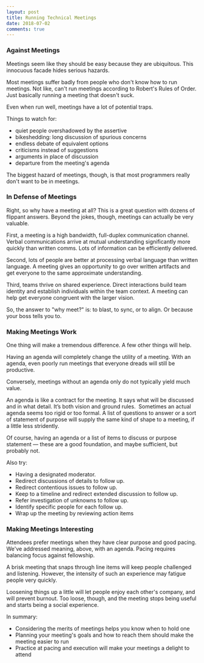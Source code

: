 ```yaml
---
layout: post
title: Running Technical Meetings
date: 2018-07-02
comments: true
---
```


### Against Meetings

Meetings seem like they should be easy because they are ubiquitous. This innocuous facade hides serious hazards. 

Most meetings suffer badly from people who don't know how to run meetings. Not like, can't run meetings according to
Robert's Rules of Order. Just basically running a meeting that doesn't suck.

Even when run well, meetings have a lot of potential traps.

Things to watch for:
* quiet people overshadowed by the assertive
* bikeshedding: long discussion of spurious concerns
* endless debate of equivalent options
* criticisms instead of suggestions
* arguments in place of discussion
* departure from the meeting's agenda

The biggest hazard of meetings, though, is that most programmers really don't want to be in meetings.

### In Defense of Meetings

Right, so why have a meeting at all? This is a great question with dozens of flippant answers. Beyond the jokes, though,
meetings can actually be very valuable.

First, a meeting is a high bandwidth, full-duplex communication channel. Verbal communications arrive at mutual
understanding significantly more quickly than written comms. Lots of information can be efficiently delivered.

Second, lots of people are better at processing verbal language than written language. A meeting gives an opportunity to
go over written artifacts and get everyone to the same approximate understanding.

Third, teams thrive on shared experience. Direct interactions build team identity and establish individuals within the
team context. A meeting can help get everyone congruent with the larger vision.

So, the answer to "why meet?" is: to blast, to sync, or to align. Or because your boss tells you to.

### Making Meetings Work

One thing will make a tremendous difference. A few other things will help.

Having an agenda will completely change the utility of a meeting. With an agenda, even poorly run meetings that everyone
dreads will still be productive.

Conversely, meetings without an agenda only do not typically yield much value.

An agenda is like a contract for the meeting. It says what will be discussed and in what detail. It’s both vision and
ground rules.  Sometimes an actual agenda seems too rigid or too formal. A list of questions to answer or a sort of
statement of purpose will supply the same kind of shape to a meeting, if a little less stridently.

Of course, having an agenda or a list of items to discuss or purpose statement — these are a good foundation, and maybe
sufficient, but probably not.

Also try:
- Having a designated moderator.
- Redirect discussions of details to follow up. 
- Redirect contentious issues to follow up. 
- Keep to a timeline and redirect extended discussion to follow up.
- Refer investigation of unknowns to follow up. 
- Identify specific people for each follow up.
- Wrap up the meeting by reviewing action items

### Making Meetings Interesting

Attendees prefer meetings when they have clear purpose and good pacing. We've addressed meaning, above, with an agenda.
Pacing requires balancing focus against fellowship.

A brisk meeting that snaps through line items will keep people challenged and listening. However, the intensity of such
an experience may fatigue people very quickly.

Loosening things up a little will let people enjoy each other's company, and will prevent burnout. Too loose, though,
and the meeting stops being useful and starts being a social experience.

In summary:

* Considering the merits of meetings helps you know when to hold one
* Planning your meeting's goals and how to reach them should make the meeting easier to run
* Practice at pacing and execution will make your meetings a delight to attend
